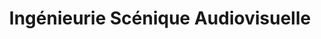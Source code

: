 ---
title: "Ingénieurie Scénique Audiovisuelle"
url: /vezin-le-coquet/ingenieurie-scenique-audiovisuelle/
shop: Hifi
---